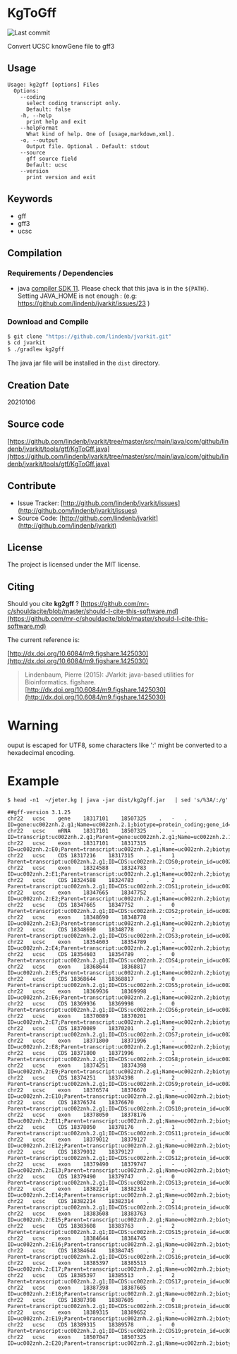 # KgToGff

![Last commit](https://img.shields.io/github/last-commit/lindenb/jvarkit.png)

Convert UCSC knowGene file to gff3


## Usage

```
Usage: kg2gff [options] Files
  Options:
    --coding
      select coding transcript only.
      Default: false
    -h, --help
      print help and exit
    --helpFormat
      What kind of help. One of [usage,markdown,xml].
    -o, --output
      Output file. Optional . Default: stdout
    --source
      gff source field
      Default: ucsc
    --version
      print version and exit

```


## Keywords

 * gff
 * gff3
 * ucsc


## Compilation

### Requirements / Dependencies

* java [compiler SDK 11](https://jdk.java.net/11/). Please check that this java is in the `${PATH}`. Setting JAVA_HOME is not enough : (e.g: https://github.com/lindenb/jvarkit/issues/23 )


### Download and Compile

```bash
$ git clone "https://github.com/lindenb/jvarkit.git"
$ cd jvarkit
$ ./gradlew kg2gff
```

The java jar file will be installed in the `dist` directory.


## Creation Date

20210106

## Source code 

[https://github.com/lindenb/jvarkit/tree/master/src/main/java/com/github/lindenb/jvarkit/tools/gtf/KgToGff.java](https://github.com/lindenb/jvarkit/tree/master/src/main/java/com/github/lindenb/jvarkit/tools/gtf/KgToGff.java)


## Contribute

- Issue Tracker: [http://github.com/lindenb/jvarkit/issues](http://github.com/lindenb/jvarkit/issues)
- Source Code: [http://github.com/lindenb/jvarkit](http://github.com/lindenb/jvarkit)

## License

The project is licensed under the MIT license.

## Citing

Should you cite **kg2gff** ? [https://github.com/mr-c/shouldacite/blob/master/should-I-cite-this-software.md](https://github.com/mr-c/shouldacite/blob/master/should-I-cite-this-software.md)

The current reference is:

[http://dx.doi.org/10.6084/m9.figshare.1425030](http://dx.doi.org/10.6084/m9.figshare.1425030)

> Lindenbaum, Pierre (2015): JVarkit: java-based utilities for Bioinformatics. figshare.
> [http://dx.doi.org/10.6084/m9.figshare.1425030](http://dx.doi.org/10.6084/m9.figshare.1425030)


# Warning

ouput is escaped for UTF8, some characters like ':' might be converted to a hexadecimal encoding.

# Example

```
$ head -n1  ~/jeter.kg | java -jar dist/kg2gff.jar   | sed 's/%3A/:/g'  

##gff-version 3.1.25
chr22	ucsc	gene	18317101	18507325	.	-	.	ID=gene:uc002znh.2.g1;Name=uc002znh.2.1;biotype=protein_coding;gene_id=uc002znh.2.g1
chr22	ucsc	mRNA	18317101	18507325	.	-	.	ID=transcript:uc002znh.2.g1;Parent=gene:uc002znh.2.g1;Name=uc002znh.2.1;biotype=protein_coding;transcript_id=uc002znh.2.t1
chr22	ucsc	exon	18317101	18317315	.	-	.	ID=uc002znh.2:E0;Parent=transcript:uc002znh.2.g1;Name=uc002znh.2;biotype=protein_coding;exon_id=uc002znh.2:E0
chr22	ucsc	CDS	18317216	18317315	.	-	1	Parent=transcript:uc002znh.2.g1;ID=CDS:uc002znh.2:CDS0;protein_id=uc002znh.2
chr22	ucsc	exon	18324588	18324783	.	-	.	ID=uc002znh.2:E1;Parent=transcript:uc002znh.2.g1;Name=uc002znh.2;biotype=protein_coding;exon_id=uc002znh.2:E1
chr22	ucsc	CDS	18324588	18324783	.	-	2	Parent=transcript:uc002znh.2.g1;ID=CDS:uc002znh.2:CDS1;protein_id=uc002znh.2
chr22	ucsc	exon	18347665	18347752	.	-	.	ID=uc002znh.2:E2;Parent=transcript:uc002znh.2.g1;Name=uc002znh.2;biotype=protein_coding;exon_id=uc002znh.2:E2
chr22	ucsc	CDS	18347665	18347752	.	-	0	Parent=transcript:uc002znh.2.g1;ID=CDS:uc002znh.2:CDS2;protein_id=uc002znh.2
chr22	ucsc	exon	18348690	18348778	.	-	.	ID=uc002znh.2:E3;Parent=transcript:uc002znh.2.g1;Name=uc002znh.2;biotype=protein_coding;exon_id=uc002znh.2:E3
chr22	ucsc	CDS	18348690	18348778	.	-	2	Parent=transcript:uc002znh.2.g1;ID=CDS:uc002znh.2:CDS3;protein_id=uc002znh.2
chr22	ucsc	exon	18354603	18354789	.	-	.	ID=uc002znh.2:E4;Parent=transcript:uc002znh.2.g1;Name=uc002znh.2;biotype=protein_coding;exon_id=uc002znh.2:E4
chr22	ucsc	CDS	18354603	18354789	.	-	0	Parent=transcript:uc002znh.2.g1;ID=CDS:uc002znh.2:CDS4;protein_id=uc002znh.2
chr22	ucsc	exon	18368644	18368817	.	-	.	ID=uc002znh.2:E5;Parent=transcript:uc002znh.2.g1;Name=uc002znh.2;biotype=protein_coding;exon_id=uc002znh.2:E5
chr22	ucsc	CDS	18368644	18368817	.	-	0	Parent=transcript:uc002znh.2.g1;ID=CDS:uc002znh.2:CDS5;protein_id=uc002znh.2
chr22	ucsc	exon	18369936	18369998	.	-	.	ID=uc002znh.2:E6;Parent=transcript:uc002znh.2.g1;Name=uc002znh.2;biotype=protein_coding;exon_id=uc002znh.2:E6
chr22	ucsc	CDS	18369936	18369998	.	-	0	Parent=transcript:uc002znh.2.g1;ID=CDS:uc002znh.2:CDS6;protein_id=uc002znh.2
chr22	ucsc	exon	18370089	18370201	.	-	.	ID=uc002znh.2:E7;Parent=transcript:uc002znh.2.g1;Name=uc002znh.2;biotype=protein_coding;exon_id=uc002znh.2:E7
chr22	ucsc	CDS	18370089	18370201	.	-	2	Parent=transcript:uc002znh.2.g1;ID=CDS:uc002znh.2:CDS7;protein_id=uc002znh.2
chr22	ucsc	exon	18371800	18371996	.	-	.	ID=uc002znh.2:E8;Parent=transcript:uc002znh.2.g1;Name=uc002znh.2;biotype=protein_coding;exon_id=uc002znh.2:E8
chr22	ucsc	CDS	18371800	18371996	.	-	1	Parent=transcript:uc002znh.2.g1;ID=CDS:uc002znh.2:CDS8;protein_id=uc002znh.2
chr22	ucsc	exon	18374251	18374398	.	-	.	ID=uc002znh.2:E9;Parent=transcript:uc002znh.2.g1;Name=uc002znh.2;biotype=protein_coding;exon_id=uc002znh.2:E9
chr22	ucsc	CDS	18374251	18374398	.	-	2	Parent=transcript:uc002znh.2.g1;ID=CDS:uc002znh.2:CDS9;protein_id=uc002znh.2
chr22	ucsc	exon	18376574	18376670	.	-	.	ID=uc002znh.2:E10;Parent=transcript:uc002znh.2.g1;Name=uc002znh.2;biotype=protein_coding;exon_id=uc002znh.2:E10
chr22	ucsc	CDS	18376574	18376670	.	-	0	Parent=transcript:uc002znh.2.g1;ID=CDS:uc002znh.2:CDS10;protein_id=uc002znh.2
chr22	ucsc	exon	18378050	18378176	.	-	.	ID=uc002znh.2:E11;Parent=transcript:uc002znh.2.g1;Name=uc002znh.2;biotype=protein_coding;exon_id=uc002znh.2:E11
chr22	ucsc	CDS	18378050	18378176	.	-	1	Parent=transcript:uc002znh.2.g1;ID=CDS:uc002znh.2:CDS11;protein_id=uc002znh.2
chr22	ucsc	exon	18379012	18379127	.	-	.	ID=uc002znh.2:E12;Parent=transcript:uc002znh.2.g1;Name=uc002znh.2;biotype=protein_coding;exon_id=uc002znh.2:E12
chr22	ucsc	CDS	18379012	18379127	.	-	0	Parent=transcript:uc002znh.2.g1;ID=CDS:uc002znh.2:CDS12;protein_id=uc002znh.2
chr22	ucsc	exon	18379490	18379747	.	-	.	ID=uc002znh.2:E13;Parent=transcript:uc002znh.2.g1;Name=uc002znh.2;biotype=protein_coding;exon_id=uc002znh.2:E13
chr22	ucsc	CDS	18379490	18379747	.	-	0	Parent=transcript:uc002znh.2.g1;ID=CDS:uc002znh.2:CDS13;protein_id=uc002znh.2
chr22	ucsc	exon	18382214	18382314	.	-	.	ID=uc002znh.2:E14;Parent=transcript:uc002znh.2.g1;Name=uc002znh.2;biotype=protein_coding;exon_id=uc002znh.2:E14
chr22	ucsc	CDS	18382214	18382314	.	-	2	Parent=transcript:uc002znh.2.g1;ID=CDS:uc002znh.2:CDS14;protein_id=uc002znh.2
chr22	ucsc	exon	18383608	18383763	.	-	.	ID=uc002znh.2:E15;Parent=transcript:uc002znh.2.g1;Name=uc002znh.2;biotype=protein_coding;exon_id=uc002znh.2:E15
chr22	ucsc	CDS	18383608	18383763	.	-	2	Parent=transcript:uc002znh.2.g1;ID=CDS:uc002znh.2:CDS15;protein_id=uc002znh.2
chr22	ucsc	exon	18384644	18384745	.	-	.	ID=uc002znh.2:E16;Parent=transcript:uc002znh.2.g1;Name=uc002znh.2;biotype=protein_coding;exon_id=uc002znh.2:E16
chr22	ucsc	CDS	18384644	18384745	.	-	2	Parent=transcript:uc002znh.2.g1;ID=CDS:uc002znh.2:CDS16;protein_id=uc002znh.2
chr22	ucsc	exon	18385397	18385513	.	-	.	ID=uc002znh.2:E17;Parent=transcript:uc002znh.2.g1;Name=uc002znh.2;biotype=protein_coding;exon_id=uc002znh.2:E17
chr22	ucsc	CDS	18385397	18385513	.	-	2	Parent=transcript:uc002znh.2.g1;ID=CDS:uc002znh.2:CDS17;protein_id=uc002znh.2
chr22	ucsc	exon	18387398	18387605	.	-	.	ID=uc002znh.2:E18;Parent=transcript:uc002znh.2.g1;Name=uc002znh.2;biotype=protein_coding;exon_id=uc002znh.2:E18
chr22	ucsc	CDS	18387398	18387605	.	-	0	Parent=transcript:uc002znh.2.g1;ID=CDS:uc002znh.2:CDS18;protein_id=uc002znh.2
chr22	ucsc	exon	18389315	18389652	.	-	.	ID=uc002znh.2:E19;Parent=transcript:uc002znh.2.g1;Name=uc002znh.2;biotype=protein_coding;exon_id=uc002znh.2:E19
chr22	ucsc	CDS	18389315	18389578	.	-	0	Parent=transcript:uc002znh.2.g1;ID=CDS:uc002znh.2:CDS19;protein_id=uc002znh.2
chr22	ucsc	exon	18507047	18507325	.	-	.	ID=uc002znh.2:E20;Parent=transcript:uc002znh.2.g1;Name=uc002znh.2;biotype=protein_coding;exon_id=uc002znh.2:E20
```

